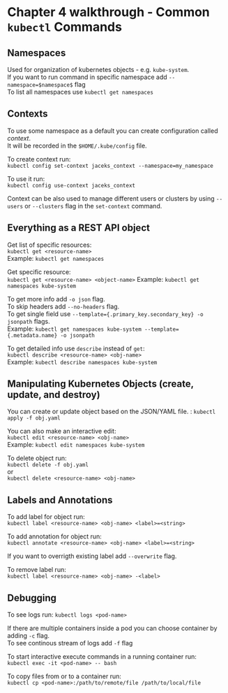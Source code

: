 # Chapter 4 walkthrough - Common `kubectl` Commands
## Namespaces
Used for organization of kubernetes objects - e.g. `kube-system`.  
If you want to run command in specific namespace add `--namespace=$namespace$` flag  
To list all namespaces use `kubectl get namespaces`

## Contexts
To use some namespace as a default you can create configuration called *context*.  
It will be recorded in the `$HOME/.kube/config` file.

To create context run:  
`kubectl config set-context jaceks_context --namespace=my_namespace`

To use it run:  
`kubectl config use-context jaceks_context`


Context can be also used to manage different users or clusters by using `--users` or `--clusters` flag in the `set-context` command.

## Everything as a REST API object
Get list of specific resources:  
`kubectl get <resource-name>`  
Example: `kubectl get namespaces`

Get specific resource:  
`kubectl get <resource-name> <object-name>`
Example: `kubectl get namespaces kube-system`

To get more info add `-o json` flag.  
To skip headers add `--no-headers` flag.  
To get single field use `--template={.primary_key.secondary_key} -o jsonpath` flags.  
Example: `kubectl get namespaces kube-system --template={.metadata.name} -o jsonpath`

To get detailed info use `describe` instead of `get`:  
`kubectl describe <resource-name> <obj-name>`  
Example: `kubectl describe namespaces kube-system`

## Manipulating Kubernetes Objects (create, update, and destroy)

You can create or update object based on the JSON/YAML file. :
`kubectl apply -f obj.yaml`  

You can also make an interactive edit:  
`kubectl edit <resource-name> <obj-name>`  
Example: `kubectl edit namespaces kube-system`

To delete object run:  
`kubectl delete -f obj.yaml`  
or  
`kubectl delete <resource-name> <obj-name>`  

## Labels and Annotations

To add label for object run:  
`kubectl label <resource-name> <obj-name> <label>=<string>`  

To add annotation for object run:  
`kubectl annotate <resource-name> <obj-name> <label>=<string>`  

If you want to overrigth existing label add `--overwrite` flag.

To remove label run:  
`kubectl label <resource-name> <obj-name> -<label>`  


## Debugging

To see logs run:
`kubectl logs <pod-name>`  

If there are multiple containers inside a pod you can choose container by adding `-c` flag.  
To see continous stream of logs add `-f` flag

To start interactive execute commands in a running container run:  
`kubectl exec -it <pod-name> -- bash`

To copy files from or to a container run:  
`kubectl cp <pod-name>:/path/to/remote/file /path/to/local/file`


